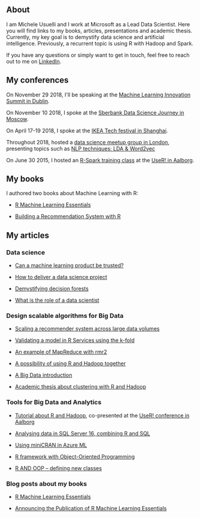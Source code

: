 

## About

I am Michele Usuelli and I work at Microsoft as a Lead Data Scientist. Here you will find links to my books, articles, presentations and academic thesis. Currently, my key goal is to demystify data science and artificial intelligence. Previously, a recurrent topic is using R with Hadoop and Spark.

If you have any questions or simply want to get in touch, feel free to reach out to me on [LinkedIn](https://uk.linkedin.com/in/michele-usuelli-1b84b460).


## My conferences

On November 29 2018, I'll be speaking at the [Machine Learning Innovation Summit in Dublin](https://www.theinnovationenterprise.com/summits/machine-learning-summit-dublin-2018/overview).

On November 10 2018, I spoke at the [Sberbank Data Science Journey in Moscow](https://sdsj.sberbank.ai/ru/day).

On April 17-19 2018, I spoke at the [IKEA Tech festival in Shanghai](https://berndhessbruegge.wixsite.com/ikea-tech-festival-2).

Throughout 2018, hosted a [data science meetup group in London](https://www.meetup.com/Data-Scienziati-of-London/), presenting topics such as [NLP techniques: LDA & Word2vec](https://www.meetup.com/Data-Scienziati-of-London/photos/28882192/)


On June 30 2015, I hosted an [R-Spark training class](https://github.com/micheleusuelli/RHadoop-tutorial) at the [UseR! in Aalborg](https://user2015.math.aau.dk/).



## My books

I authored two books about Machine Learning with R:

- [R Machine Learning Essentials](http://www.amazon.co.uk/Machine-Learning-Essentials-Michele-Usuelli/dp/178398774X)

- [Building a Recommendation System with R](http://www.amazon.co.uk/Building-Recommendation-System-Suresh-Gorakala/dp/1783554495)



## My articles


### Data science

- [Can a machine learning product be trusted?](https://blogs.msdn.microsoft.com/data_insights_global_practice/2018/11/13/can-a-machine-learning-product-be-trusted/)

- [How to deliver a data science project](https://blogs.msdn.microsoft.com/data_insights_global_practice/2018/09/04/1055/)

- [Demystifying decision forests](https://blogs.msdn.microsoft.com/data_insights_global_practice/2017/08/11/demystifying-decision-forests/)

- [What is the role of a data scientist](http://blogs.msdn.microsoft.com/data_insights_global_practice/2017/02/23/what-is-the-role-of-a-data-scientist/)



### Design scalable algorithms for Big Data

- [Scaling a recommender system across large data volumes](http://blogs.msdn.microsoft.com/data_insights_global_practice/2016/08/08/scaling-a-recommender-system-across-large-data-volumes/)

- [Validating a model in R Services using the k-fold](http://blogs.msdn.microsoft.com/data_insights_global_practice/2016/07/08/validating-a-model-in-r-services-using-the-k-fold-4/)

- [An example of MapReduce with rmr2](http://www.r-bloggers.com/an-example-of-mapreduce-with-rmr2/)

- [A possibility of using R and Hadoop together](http://www.r-bloggers.com/a-possibility-for-use-r-and-hadoop-together/)

- [A Big Data introduction](http://www.r-bloggers.com/a-big-data-introduction/)

- [Academic thesis about clustering with R and Hadoop](https://www.politesi.polimi.it/bitstream/10589/77983/1/tesi.pdf)



### Tools for Big Data and Analytics

- [Tutorial about R and Hadoop](https://github.com/micheleusuelli/RHadoop-tutorial), co-presented at the [UseR! conference in Aalborg](https://user2015.math.aau.dk/index.html)

- [Analysing data in SQL Server 16, combining R and SQL](http://blogs.msdn.microsoft.com/data_insights_global_practice/2016/08/01/analysing-data-in-sql-server-16-combining-r-and-sql/)

- [Using miniCRAN in Azure ML](http://www.r-bloggers.com/using-minicran-in-azure-ml/)

- [R framework with Object-Oriented Programming](http://www.r-bloggers.com/r-framework-with-object-oriented-programming/)

- [R AND OOP – defining new classes](http://www.r-bloggers.com/r-and-oop-defining-new-classes/)



### Blog posts about my books

- [R Machine Learning Essentials](http://www.r-bloggers.com/r-machine-learning-essentials/)

- [Announcing the Publication of R Machine Learning Essentials](http://www.r-bloggers.com/announcing-the-publication-of-r-machine-learning-essentials/)



